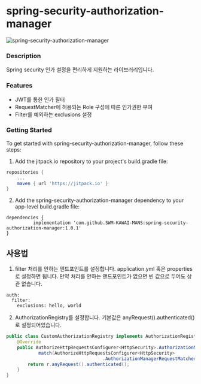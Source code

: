 # spring-security-authorization-manager

![spring-security-authorization-manager](https://socialify.git.ci/SWM-KAWAI-MANS/spring-security-authorization-manager/image?description=1&descriptionEditable=&font=Raleway&language=1&name=1&owner=1&pattern=Floating%20Cogs&stargazers=1&theme=Light)

### Description
Spring security 인가 설정을 편리하게 지원하는 라이브러리입니다.

### Features
- JWT를 통한 인가 필터
- RequestMatcher에 허용되는 Role 구성에 따른 인가권한 부여
- Filter를 예외하는 exclusions 설정

### Getting Started
To get started with spring-security-authorization-manager, follow these steps:

1. Add the jitpack.io repository to your project's build.gradle file:
```gradle
repositories {
    ...
    maven { url 'https://jitpack.io' }
}
```

2. Add the spring-security-authorization-manager dependency to your app-level build.gradle file:
```
dependencies {
	      implementation 'com.github.SWM-KAWAI-MANS:spring-security-authorization-manager:1.0.1'
}
```

## 사용법
1. filter 처리를 안하는 엔드포인트를 설정합니다. application.yml 혹은 properties로 설정하면 됩니다. 만약 처리를 안하는 앤드포인트가 없으면 빈 값으로 두어도 상관 없습니다.
```
auth:
  filter:
    exclusions: hello, world
```

2. AuthorizationRegistry를 설정합니다. 기본값은 anyRequest().authenticated() 로 설정되어있습니다.
```java
public class CustomAuthorizationRegistry implements AuthorizationRegistry {
    @Override
    public AuthorizeHttpRequestsConfigurer<HttpSecurity>.AuthorizationManagerRequestMatcherRegistry
            match(AuthorizeHttpRequestsConfigurer<HttpSecurity>
                                    .AuthorizationManagerRequestMatcherRegistry r) {
        return r.anyRequest().authenticated();
    }
}
```
